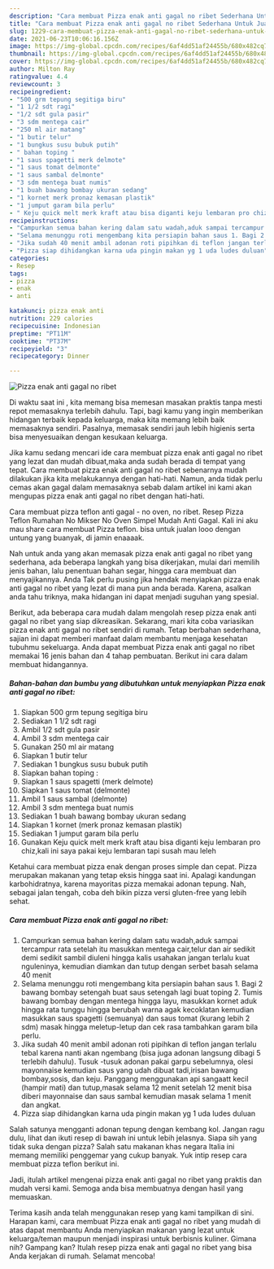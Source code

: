 ```yaml
---
description: "Cara membuat Pizza enak anti gagal no ribet Sederhana Untuk Jualan"
title: "Cara membuat Pizza enak anti gagal no ribet Sederhana Untuk Jualan"
slug: 1229-cara-membuat-pizza-enak-anti-gagal-no-ribet-sederhana-untuk-jualan
date: 2021-06-23T10:06:16.156Z
image: https://img-global.cpcdn.com/recipes/6af4dd51af24455b/680x482cq70/pizza-enak-anti-gagal-no-ribet-foto-resep-utama.jpg
thumbnail: https://img-global.cpcdn.com/recipes/6af4dd51af24455b/680x482cq70/pizza-enak-anti-gagal-no-ribet-foto-resep-utama.jpg
cover: https://img-global.cpcdn.com/recipes/6af4dd51af24455b/680x482cq70/pizza-enak-anti-gagal-no-ribet-foto-resep-utama.jpg
author: Milton Ray
ratingvalue: 4.4
reviewcount: 3
recipeingredient:
- "500 grm tepung segitiga biru"
- "1 1/2 sdt ragi"
- "1/2 sdt gula pasir"
- "3 sdm mentega cair"
- "250 ml air matang"
- "1 butir telur"
- "1 bungkus susu bubuk putih"
- " bahan toping "
- "1 saus spagetti merk delmote"
- "1 saus tomat delmonte"
- "1 saus sambal delmonte"
- "3 sdm mentega buat numis"
- "1 buah bawang bombay ukuran sedang"
- "1 kornet merk pronaz kemasan plastik"
- "1 jumput garam bila perlu"
- " Keju quick melt merk kraft atau bisa diganti keju lembaran pro chizkali ini saya pakai keju lembaran tapi susah mau leleh"
recipeinstructions:
- "Campurkan semua bahan kering dalam satu wadah,aduk sampai tercampur rata setelah itu masukkan mentega cair,telur dan air sedikit demi sedikit sambil diuleni hingga kalis usahakan jangan terlalu kuat nguleninya, kemudian diamkan dan tutup dengan serbet basah selama 40 menit"
- "Selama menunggu roti mengembang kita persiapin bahan saus 1. Bagi 2 bawang bombay setengah buat saus setengah lagi buat toping 2. Tumis bawang bombay dengan mentega hingga layu, masukkan kornet aduk hingga rata tunggu hingga berubah warna agak kecoklatan kemudian masukkan saus spagetti (semuanya) dan saus tomat (kurang lebih 2 sdm) masak hingga meletup-letup dan cek rasa tambahkan garam bila perlu."
- "Jika sudah 40 menit ambil adonan roti pipihkan di teflon jangan terlalu tebal karena nanti akan ngembang (bisa juga adonan langsung dibagi 5 terlebih dahulu). Tusuk -tusuk adonan pakai garpu sebelumnya, olesi mayonnaise kemudian saus yang udah dibuat tadi,irisan bawang bombay,sosis, dan keju. Panggang menggunakan api sangaatt kecil (hampir mati) dan tutup,masak selama 12 menit setelah 12 menit bisa diberi mayonnaise dan saus sambal kemudian masak selama 1 menit dan angkat."
- "Pizza siap dihidangkan karna uda pingin makan yg 1 uda ludes duluan"
categories:
- Resep
tags:
- pizza
- enak
- anti

katakunci: pizza enak anti 
nutrition: 229 calories
recipecuisine: Indonesian
preptime: "PT11M"
cooktime: "PT37M"
recipeyield: "3"
recipecategory: Dinner

---
```



![Pizza enak anti gagal no ribet](https://img-global.cpcdn.com/recipes/6af4dd51af24455b/680x482cq70/pizza-enak-anti-gagal-no-ribet-foto-resep-utama.jpg)

Di waktu  saat ini , kita memang bisa memesan masakan praktis tanpa mesti repot memasaknya terlebih dahulu. Tapi, bagi kamu yang ingin memberikan hidangan terbaik kepada keluarga, maka kita memang lebih baik memasaknya sendiri. Pasalnya, memasak sendiri jauh lebih higienis serta bisa menyesuaikan dengan kesukaan keluarga.

Jika kamu sedang mencari ide cara membuat pizza enak anti gagal no ribet yang lezat dan mudah dibuat,maka anda sudah berada di tempat yang tepat. Cara membuat pizza enak anti gagal no ribet  sebenarnya mudah dilakukan jika kita melakukannya dengan hati-hati. Namun, anda tidak perlu cemas akan gagal dalam memasaknya 
sebab dalam artikel ini kami akan mengupas pizza enak anti gagal no ribet dengan hati-hati.  

Cara membuat pizza teflon anti gagal - no oven, no ribet. Resep Pizza Teflon Rumahan No Mikser No Oven Simpel Mudah Anti Gagal. Kali ini aku mau share cara membuat Pizza teflon. bisa untuk jualan looo dengan untung yang buanyak, di jamin enaaaak.

Nah untuk anda yang akan memasak pizza enak anti gagal no ribet yang sederhana, ada beberapa langkah yang bisa dikerjakan, mulai dari memilih jenis bahan, lalu penentuan bahan segar, hingga cara membuat dan menyajikannya. Anda Tak perlu pusing jika hendak menyiapkan pizza enak anti gagal no ribet yang lezat di mana pun anda berada. Karena, asalkan anda  tahu triknya, maka hidangan ini dapat menjadi suguhan yang spesial.

Berikut, ada beberapa cara mudah dalam mengolah resep pizza enak anti gagal no ribet yang siap dikreasikan. Sekarang, mari kita coba variasikan pizza enak anti gagal no ribet sendiri di rumah. Tetap berbahan sederhana, sajian ini dapat memberi manfaat dalam membantu menjaga kesehatan tubuhmu sekeluarga. Anda dapat membuat Pizza enak anti gagal no ribet memakai 16 jenis bahan dan 4 tahap pembuatan. Berikut ini cara dalam membuat hidangannya.

<!--inarticleads1-->

##### Bahan-bahan dan bumbu yang dibutuhkan untuk menyiapkan Pizza enak anti gagal no ribet:

1. Siapkan 500 grm tepung segitiga biru
1. Sediakan 1 1/2 sdt ragi
1. Ambil 1/2 sdt gula pasir
1. Ambil 3 sdm mentega cair
1. Gunakan 250 ml air matang
1. Siapkan 1 butir telur
1. Sediakan 1 bungkus susu bubuk putih
1. Siapkan  bahan toping :
1. Siapkan 1 saus spagetti (merk delmote)
1. Siapkan 1 saus tomat (delmonte)
1. Ambil 1 saus sambal (delmonte)
1. Ambil 3 sdm mentega buat numis
1. Sediakan 1 buah bawang bombay ukuran sedang
1. Siapkan 1 kornet (merk pronaz kemasan plastik)
1. Sediakan 1 jumput garam bila perlu
1. Gunakan  Keju quick melt merk kraft atau bisa diganti keju lembaran pro chiz,kali ini saya pakai keju lembaran tapi susah mau leleh


Ketahui cara membuat pizza enak dengan proses simple dan cepat. Pizza merupakan makanan yang tetap eksis hingga saat ini. Apalagi kandungan karbohidratnya, karena mayoritas pizza memakai adonan tepung. Nah, sebagai jalan tengah, coba deh bikin pizza versi gluten-free yang lebih sehat. 

<!--inarticleads2-->

##### Cara membuat Pizza enak anti gagal no ribet:

1. Campurkan semua bahan kering dalam satu wadah,aduk sampai tercampur rata setelah itu masukkan mentega cair,telur dan air sedikit demi sedikit sambil diuleni hingga kalis usahakan jangan terlalu kuat nguleninya, kemudian diamkan dan tutup dengan serbet basah selama 40 menit
1. Selama menunggu roti mengembang kita persiapin bahan saus 1. Bagi 2 bawang bombay setengah buat saus setengah lagi buat toping 2. Tumis bawang bombay dengan mentega hingga layu, masukkan kornet aduk hingga rata tunggu hingga berubah warna agak kecoklatan kemudian masukkan saus spagetti (semuanya) dan saus tomat (kurang lebih 2 sdm) masak hingga meletup-letup dan cek rasa tambahkan garam bila perlu.
1. Jika sudah 40 menit ambil adonan roti pipihkan di teflon jangan terlalu tebal karena nanti akan ngembang (bisa juga adonan langsung dibagi 5 terlebih dahulu). Tusuk -tusuk adonan pakai garpu sebelumnya, olesi mayonnaise kemudian saus yang udah dibuat tadi,irisan bawang bombay,sosis, dan keju. Panggang menggunakan api sangaatt kecil (hampir mati) dan tutup,masak selama 12 menit setelah 12 menit bisa diberi mayonnaise dan saus sambal kemudian masak selama 1 menit dan angkat.
1. Pizza siap dihidangkan karna uda pingin makan yg 1 uda ludes duluan


Salah satunya mengganti adonan tepung dengan kembang kol. Jangan ragu dulu, lihat dan ikuti resep di bawah ini untuk lebih jelasnya. Siapa sih yang tidak suka dengan pizza? Salah satu makanan khas negara Italia ini memang memiliki penggemar yang cukup banyak. Yuk intip resep cara membuat pizza teflon berikut ini. 

Jadi, itulah artikel mengenai  pizza enak anti gagal no ribet  yang praktis dan mudah versi kami. Semoga anda bisa membuatnya dengan hasil yang memuaskan. 

Terima kasih anda telah menggunakan resep yang kami tampilkan di sini. Harapan kami, cara membuat  Pizza enak anti gagal no ribet yang mudah di atas dapat membantu Anda menyiapkan makanan yang lezat untuk keluarga/teman maupun menjadi inspirasi untuk berbisnis kuliner. Gimana nih? Gampang kan? Itulah resep pizza enak anti gagal no ribet yang bisa Anda kerjakan di rumah. Selamat mencoba!

